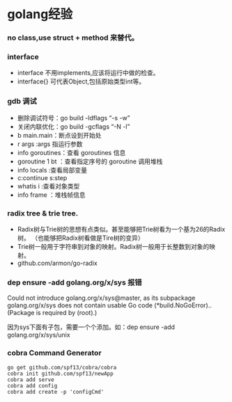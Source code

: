 # golang经验
### no class,use struct + method 来替代。

### interface
* interface 不用implements,应该将运行中做的检查。
* interface{} 可代表Object,包括原始类型int等。

### gdb 调试
* 删除调试符号：go build -ldflags “-s -w”
* 关闭内联优化：go build -gcflags “-N -l”
* b main.main：断点设到开始处
* r args :args 指运行参数
* info goroutines：查看 goroutines 信息
* goroutine 1 bt ：查看指定序号的 goroutine 调用堆栈
* info locals :查看局部变量
* c:continue s:step
* whatis i :查看对象类型
* info frame ：堆栈帧信息

### radix tree & trie tree.
* Radix树与Trie树的思想有点类似。甚至能够把Trie树看为一个基为26的Radix树。
（也能够把Radix树看做是Tire树的变异）
* Trie树一般用于字符串到对象的映射。Radix树一般用于长整数到对象的映射。
* github.com/armon/go-radix

### dep ensure -add golang.org/x/sys 报错
 Could not introduce golang.org/x/sys@master, as its subpackage golang.org/x/sys does not contain usable Go code (*build.NoGoError).. (Package is required by (root).)
  
因为sys下面有子包，需要一个个添加。如：dep ensure -add golang.org/x/sys/unix

### cobra Command Generator
	go get github.com/spf13/cobra/cobra
	cobra init github.com/spf13/newApp
	cobra add serve
	cobra add config
	cobra add create -p 'configCmd'
